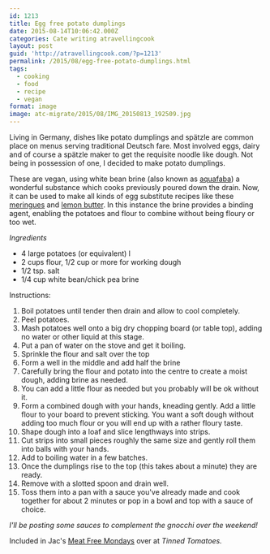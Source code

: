 ```yaml
---
id: 1213
title: Egg free potato dumplings
date: 2015-08-14T10:06:42.000Z
categories: Cate writing atravellingcook
layout: post
guid: 'http://atravellingcook.com/?p=1213'
permalink: /2015/08/egg-free-potato-dumplings.html
tags:
  - cooking
  - food
  - recipe
  - vegan
format: image
image: atc-migrate/2015/08/IMG_20150813_192509.jpg
---
```


Living in Germany, dishes like potato dumplings and spätzle are common place on menus serving traditional Deutsch fare. Most involved eggs, dairy and of course a spätzle maker to get the requisite noodle like dough. Not being in possession of one, I decided to make potato dumplings.

These are vegan, using white bean brine (also known as [aquafaba](http://aquafaba.com/)) a wonderful substance which cooks previously poured down the drain. Now, it can be used to make all kinds of egg substitute recipes like these [meringues](http://atravellingcook.com/2015/05/egg-free-meringues.html) and [lemon butter](http://atravellingcook.com/2015/05/egg-free-lemon-butter.html). In this instance the brine provides a binding agent, enabling the potatoes and flour to combine without being floury or too wet.

_Ingredients_

-   4 large potatoes (or equivalent) l
-   2 cups flour, 1/2 cup or more for working dough
-   1/2 tsp. salt
-   1/4 cup white bean/chick pea brine

Instructions:

1.  Boil potatoes until tender then drain and allow to cool completely.
2.  Peel potatoes.
3.  Mash potatoes well onto a big dry chopping board (or table top), adding no water or other liquid at this stage.
4.  Put a pan of water on the stove and get it boiling.
5.  Sprinkle the flour and salt over the top
6.  Form a well in the middle and add half the brine
7.  Carefully bring the flour and potato into the centre to create a moist dough, adding brine as needed.
8.  You can add a little flour as needed but you probably will be ok without it.
9.  Form a combined dough with your hands, kneading gently. Add a little flour to your board to prevent sticking. You want a soft dough without adding too much flour or you will end up with a rather floury taste.
10. Shape dough into a loaf and slice lengthways into strips.
11. Cut strips into small pieces roughly the same size and gently roll them into balls with your hands.
12. Add to boiling water in a few batches.
13. Once the dumplings rise to the top (this takes about a minute) they are ready.
14. Remove with a slotted spoon and drain well.
15. Toss them into a pan with a sauce you've already made and cook together for about 2 minutes or pop in a bowl and top with a sauce of choice.

_I'll be posting some sauces to complement the gnocchi over the weekend!_

Included in Jac's [Meat Free Mondays](http://www.tinnedtomatoes.com/2015/08/meat-free-mondays-7-recipes-for-week_10.html) over at _Tinned Tomatoes._

